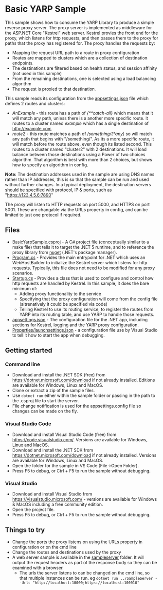 # Basic YARP Sample

This sample shows how to consume the YARP Library to produce a simple reverse proxy server. 
The proxy server is implemented as middleware for the ASP.NET Core "Kestrel" web server. Kestrel provies the front end for the proxy, which listens for http requests, and then passes them to the proxy for paths that the proxy has registered for. The proxy handles the requests by:
* Mapping the request URL path to a route in proxy configuration
* Routes are mapped to clusters which are a collection of destination endpoints.
* The destinations are filtered based on health status, and session affinity (not used in this sample)
* From the remaining destinations, one is selected using a load balancing algorithm
* The request is proxied to that destination.

This sample reads its configuration from the [appsettings.json](appsettings.json) file which defines 2 routes and clusters:

* *AnExample* - this route has a path of *{\*\*catch-all}* which means that it will match any path, unless there is a another more specific route.
   It routes to a cluster named *example* which has a single destination of http://example.com
* *route2* - this route matches a path of */something/{\*any}* so will match any path that begins with "/something/". 
As its a more specific route, it will match before the route above, even though its listed second. 
This routes to a cluster named "cluster2" with 2 destinations. 
It will load balance between those destinations using a Power of two choices algorithm. 
That algorithm is best with more than 2 choices, but shows how to specify an algorithm in config.

**Note:** The destination addresses used in the sample are using DNS names rather than IP addresses, this is so that the sample can be run and used without further changes. In a typical deployment, the destination servers should be specified with protocol, IP & ports, such as "https://123.4.5.6:7890"

The proxy will listen to HTTP requests on port 5000, and HTTPS on port 5001. These are changable via the URLs property in config, and can be limited to just one protocol if required.

## Files
* [BasicYarpSample.csproj](basicyarpsample.csproj) - A C# project file (conceptually similar to a make file) that tells it to target the .NET 5 runtime, and to reference the proxy library from [nuget](https://www.nuget.org/packages/Microsoft.ReverseProxy/) (.NET's package manager).
* [Program.cs](program.cs) - Provides the main entrypoint for .NET which uses an WebHostBuilder to initialize the Sestrel server which listens for http requests. Typically, this file does not need to be modified for any proxy scenarios.
* [Startup.cs](startup.cs) - Provides a class that is used to configure and control how http requests are handled by Kestrel. In this sample, it does the bare minimum of:
  * Adding proxy functionality to the service
  * Specifying that the proxy configuration will come from the config file (altrenatively it could be specified via code)
  * Telling Kestrel to use its routing service, to register the routes from YARP into its routing table, and use YARP to handle those requests.
* [appsettings.json](appsettings.json) - The configuration file for the .NET app, including sections for Kestrel, logging and the YARP proxy configuration. 
* [Properties/launchsettings.json](Properties/launchsettings.json) - a configuration file use by Visual Studio to tell it how to start the app when debugging.

## Getting started

### Command line

* Download and install the .NET SDK (free) from https://dotnet.microsoft.com/download if not already installed. Editions are available for Windows, Linux and MacOS.
* Clone or extract a zip of the sample files.
* Use ```dotnet run``` either within the sample folder or passing in the path to the .csproj file to start the server.
* File change notification is used for the appsettings.config file so changes can be made on the fly.


### Visual Studio Code
* Download and install Visual Studio Code (free) from https://code.visualstudio.com/. Versions are available for Windows, Linux and MacOS.
* Download and install the .NET SDK from https://dotnet.microsoft.com/download if not already installed. Versions are available for Windows, Linux and MacOS.
* Open the folder for the sample in VS Code (File->Open Folder).
* Press F5 to debug, or Ctrl + F5 to run the sample without debugging.

### Visual Studio

* Download and install Visual Studio from https://visualstudio.microsoft.com/ - versions are available for Windows & MacOS including a free community edition.
* Open the project file.
* Press F5 to debug, or Ctrl + F5 to run the sample without debugging.

## Things to try
 * Change the ports the proxy listens on using the URLs property in configuration or on the cmd line
 * Change the routes and destinations used by the proxy
 * A web server sample is available in the [sampleserver](../sampleserver) folder. It will output the request headers as part of the response body so they can be examined with a browser. 
   * The urls the server listens to can be changed on the cmd line, so that multiple instances can be run. eg ```dotnet run ../SampleServer --Urls "http://localhost:10000;https://localhost:100010"```
